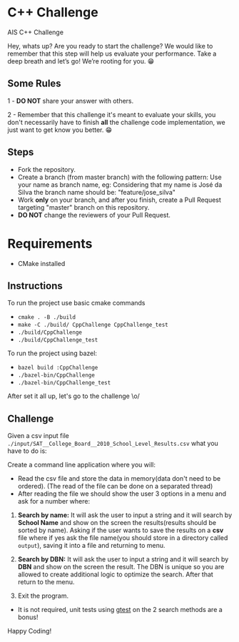 # C++ Challenge

AIS C++ Challenge

Hey, whats up? Are you ready to start the challenge? We would like to remember that this step will help us evaluate your performance. Take a deep breath and let’s go!
We’re rooting for you. 😁

## Some Rules

1 - **DO NOT** share your answer with others.

2 - Remember that this challenge it's meant to evaluate your skills, you don't necessarily have to finish **all** the challenge code implementation, we just want to get know you better. 😁

## Steps

- Fork the repository.
- Create a branch (from master branch) with the following pattern:
  Use your name as branch name, eg:
  Considering that my name is José da Silva the branch name should be: "feature/jose_silva"
- Work **only** on your branch, and after you finish, create a Pull Request targeting "master" branch on this repository.
- **DO NOT** change the reviewers of your Pull Request.

# Requirements 

* CMake installed

## Instructions
To run the project use basic cmake commands

*  `cmake . -B ./build`
*  `make -C ./build/ CppChallenge CppChallenge_test`
*  `./build/CppChallenge`
* `./build/CppChallenge_test`

To run the project using bazel:

* `bazel build :CppChallenge`
* `./bazel-bin/CppChallenge`
* `./bazel-bin/CppChallenge_test`

After set it all up, let's go to the challenge \o/

## Challenge 

Given a csv input file `./input/SAT__College_Board__2010_School_Level_Results.csv` what you have to do is:

Create a command line application where you will:
* Read the csv file and store the data in memory(data don't need to be ordered). (The read of the file can be done on a separated thread)
* After reading the file we should show the user 3 options in a menu and ask for a number where: 

1. **Search by name:** It will ask the user to input a string and it will search by **School Name** and show on the screen the results(results should be sorted by name). Asking if the user wants to save the results on a **csv** file where if yes ask the file name(you should store in a directory called `output`), saving it into a file and returning to menu.

2. **Search by DBN:** It will ask the user to input a string and it will search by **DBN** and show on the screen the result. The DBN is unique so you are allowed to create additional logic to optimize the search. After that return to the menu.

3. Exit the program.


* It is not required, unit tests using [gtest](https://github.com/google/googletest) on the 2 search methods are a bonus!


Happy Coding! 
